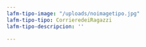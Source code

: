 ```yaml
---
lafm-tipo-image: "/uploads/noimagetipo.jpg"
lafm-tipo-tipo: CorrieredeiRagazzi
lafm-tipo-descripcion: ''

---
```

